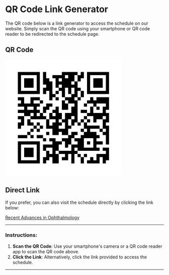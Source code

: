# QR Code Link Generator

The QR code below is a link generator to access the schedule on our website. Simply scan the QR code using your smartphone or QR code reader to be redirected to the schedule page.

## QR Code
![QR Code](github_qrcode.png)

## Direct Link
If you prefer, you can also visit the schedule directly by clicking the link below:

[Recent Advances in Ophthalmology](https://dioskit.github.io/schedule_aiims_jammu/)

---

### Instructions:
1. **Scan the QR Code**: Use your smartphone's camera or a QR code reader app to scan the QR code above.
2. **Click the Link**: Alternatively, click the link provided to access the schedule.

---